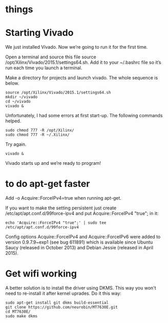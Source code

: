 # things
Starting Vivado
===============

We just installed Vivado. Now we’re going to run it for the first time.

Open a terminal and source this file source /opt/Xilinx/Vivado/2015.1/settings64.sh. Add it to your ~/.bashrc file so it’s run each time you launch a terminal.

Make a directory for projects and launch vivado. The whole sequence is below.

    source /opt/Xilinx/Vivado/2015.1/settings64.sh
    mkdir ~/vivado
    cd ~/vivado
    vivado &

Unfortunately, I had some errors at first start-up. The following commands helped.

    sudo chmod 777 -R /opt/Xilinx/
    sudo chmod 777 -R ~/.Xilinx/

Try again.

    vivado &

Vivado starts up and we’re ready to program!


to do apt-get faster
====================

Add -o Acquire::ForceIPv4=true when running apt-get.

If you want to make the setting persistent just create /etc/apt/apt.conf.d/99force-ipv4 and put Acquire::ForceIPv4 "true"; in it:

    echo 'Acquire::ForceIPv4 "true";' | sudo tee /etc/apt/apt.conf.d/99force-ipv4

Config options Acquire::ForceIPv4 and Acquire::ForceIPv6 were added to version 0.9.7.9~exp1 (see bug 611891) which is available since Ubuntu Saucy (released in October 2013) and Debian Jessie (released in April 2015).


Get wifi working
================

A better solution is to install the driver using DKMS. This way you won't need to re-install it
after kernel uprades. Do it this way:

    sudo apt-get install git dkms build-essential
    git clone https://github.com/neurobin/MT7630E.git
    cd MT7630E/
    sudo make dkms
